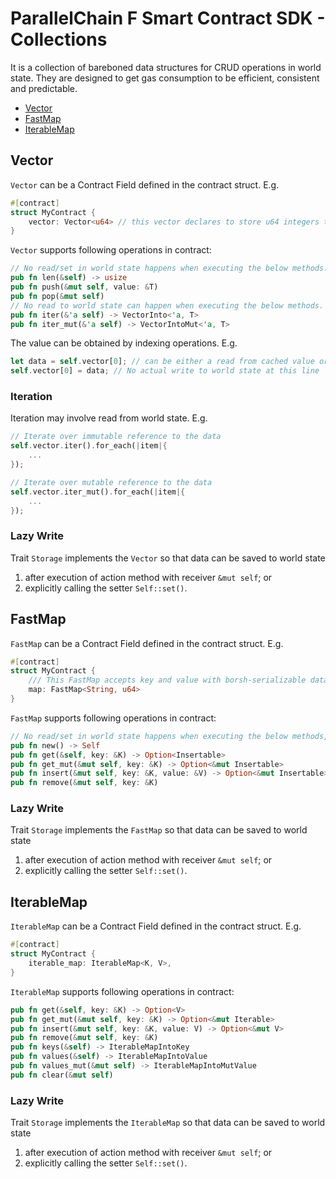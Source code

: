 # ParallelChain F Smart Contract SDK - Collections

It is a collection of bareboned data structures for CRUD operations in world state. They are designed to get gas consumption to be efficient, consistent and predictable.

- [Vector](#vector)
- [FastMap](#fastmap)
- [IterableMap](#iterablemap)

## Vector

`Vector` can be a Contract Field defined in the contract struct. E.g.

```rust
#[contract]
struct MyContract {
    vector: Vector<u64> // this vector declares to store u64 integers to world state
}
```

`Vector` supports following operations in contract:

```rust
// No read/set in world state happens when executing the below methods. 
pub fn len(&self) -> usize
pub fn push(&mut self, value: &T) 
pub fn pop(&mut self)
// No read to world state can happen when executing the below methods. 
pub fn iter(&'a self) -> VectorInto<'a, T>
pub fn iter_mut(&'a self) -> VectorIntoMut<'a, T>
```

The value can be obtained by indexing operations. E.g.
```rust
let data = self.vector[0]; // can be either a read from cached value or a read from world state 
self.vector[0] = data; // No actual write to world state at this line
```

### Iteration

Iteration may involve read from world state. E.g.

```rust
// Iterate over immutable reference to the data
self.vector.iter().for_each(|item|{
    ...
});

// Iterate over mutable reference to the data
self.vector.iter_mut().for_each(|item|{
    ...
});
```

### Lazy Write

Trait `Storage` implements the `Vector` so that data can be saved to world state

1. after execution of action method with receiver `&mut self`; or
2. explicitly calling the setter `Self::set()`.

## FastMap

`FastMap` can be a Contract Field defined in the contract struct. E.g.

```rust
#[contract]
struct MyContract {
    /// This FastMap accepts key and value with borsh-serializable data types.
    map: FastMap<String, u64> 
}
```

`FastMap` supports following operations in contract:

```rust
// No read/set in world state happens when executing the below methods, except get and get_mut which either get the value from cache or world state.
pub fn new() -> Self
pub fn get(&self, key: &K) -> Option<Insertable>
pub fn get_mut(&mut self, key: &K) -> Option<&mut Insertable>
pub fn insert(&mut self, key: &K, value: &V) -> Option<&mut Insertable>
pub fn remove(&mut self, key: &K)
```

### Lazy Write

Trait `Storage` implements the `FastMap` so that data can be saved to world state

1. after execution of action method with receiver `&mut self`; or
1. explicitly calling the setter `Self::set()`.


## IterableMap

`IterableMap` can be a Contract Field defined in the contract struct. E.g.

```rust
#[contract]
struct MyContract {
    iterable_map: IterableMap<K, V>,
}
```

`IterableMap` supports following operations in contract:

```rust
pub fn get(&self, key: &K) -> Option<V>
pub fn get_mut(&mut self, key: &K) -> Option<&mut Iterable>
pub fn insert(&mut self, key: &K, value: V) -> Option<&mut V>
pub fn remove(&mut self, key: &K)
pub fn keys(&self) -> IterableMapIntoKey
pub fn values(&self) -> IterableMapIntoValue
pub fn values_mut(&mut self) -> IterableMapIntoMutValue
pub fn clear(&mut self)
```

### Lazy Write

Trait `Storage` implements the `IterableMap` so that data can be saved to world state

1. after execution of action method with receiver `&mut self`; or
1. explicitly calling the setter `Self::set()`.